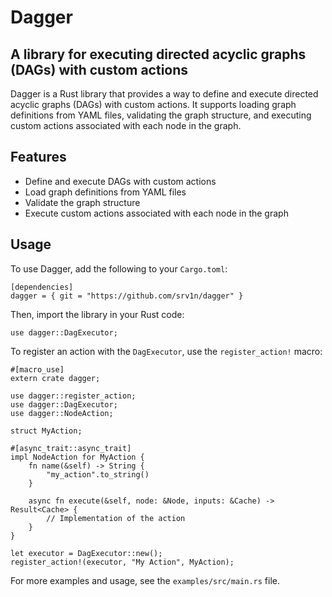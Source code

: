 # Dagger
## A library for executing directed acyclic graphs (DAGs) with custom actions

Dagger is a Rust library that provides a way to define and execute directed acyclic graphs (DAGs) with custom actions. It supports loading graph definitions from YAML files, validating the graph structure, and executing custom actions associated with each node in the graph.

## Features

* Define and execute DAGs with custom actions
* Load graph definitions from YAML files
* Validate the graph structure
* Execute custom actions associated with each node in the graph

## Usage

To use Dagger, add the following to your `Cargo.toml`:
```
[dependencies]
dagger = { git = "https://github.com/srv1n/dagger" }
```
Then, import the library in your Rust code:
```
use dagger::DagExecutor;
```
To register an action with the `DagExecutor`, use the `register_action!` macro:
```
#[macro_use]
extern crate dagger;

use dagger::register_action;
use dagger::DagExecutor;
use dagger::NodeAction;

struct MyAction;

#[async_trait::async_trait]
impl NodeAction for MyAction {
    fn name(&self) -> String {
        "my_action".to_string()
    }

    async fn execute(&self, node: &Node, inputs: &Cache) -> Result<Cache> {
        // Implementation of the action
    }
}

let executor = DagExecutor::new();
register_action!(executor, "My Action", MyAction);
```
For more examples and usage, see the `examples/src/main.rs` file.
